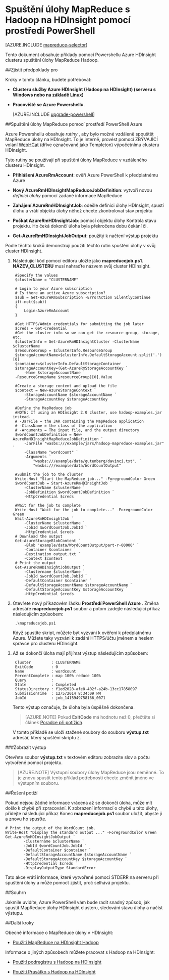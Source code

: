 <properties
   pageTitle="Pomocí Hadoop MapReduce a Powershellu | Microsoft Azure"
   description="Zjistěte, jak vzdáleně pracovat MapReduce úlohy s Hadoop HDInsight pomocí Powershellu."
   services="hdinsight"
   documentationCenter=""
   authors="Blackmist"
   manager="jhubbard"
   editor="cgronlun"
    tags="azure-portal"/>

<tags
   ms.service="hdinsight"
   ms.devlang="na"
   ms.topic="article"
   ms.tgt_pltfrm="na"
   ms.workload="big-data"
   ms.date="08/29/2016"
   ms.author="larryfr"/>

# <a name="run-mapreduce-jobs-with-hadoop-on-hdinsight-using-powershell"></a>Spuštění úlohy MapReduce s Hadoop na HDInsight pomocí prostředí PowerShell

[AZURE.INCLUDE [mapreduce-selector](../../includes/hdinsight-selector-use-mapreduce.md)]

Tento dokument obsahuje příklady pomocí Powershellu Azure HDInsight clusteru spuštění úlohy MapReduce Hadoop.

##<a id="prereq"></a>Zjistit předpoklady pro

Kroky v tomto článku, budete potřebovat:

- **Clusteru služby Azure HDInsight (Hadoop na HDInsight) (serveru s Windows nebo na základě Linux)**

- **Pracoviště se Azure Powershellu**.

    [AZURE.INCLUDE [upgrade-powershell](../../includes/hdinsight-use-latest-powershell.md)]

##<a id="powershell"></a>Spuštění úlohy MapReduce pomocí prostředí PowerShell Azure

Azure Powershellu obsahuje *rutiny* , aby bylo možné vzdáleně spouštět MapReduce úlohy na HDInsight. To je interně, provést pomocí ZBÝVAJÍCÍ volání [WebHCat](https://cwiki.apache.org/confluence/display/Hive/WebHCat) (dříve označované jako Templeton) výpočetnímu clusteru HDInsight.

Tyto rutiny se používají při spuštění úlohy MapReduce v vzdáleného clusteru HDInsight.

* **Přihlášení AzureRmAccount**: ověří Azure PowerShell k předplatnému Azure

* **Nový AzureRmHDInsightMapReduceJobDefinition**: vytvoří novou *definici úlohy* pomocí zadané informace MapReduce

* **Zahájení AzureRmHDInsightJob**: odešle definici úlohy HDInsight, spustí úlohu a vrátí objektu *úlohy* něhož chcete zkontrolovat stav projektu

* **Počkat AzureRmHDInsightJob**: pomocí objektu úlohy Kontrola stavu projektu. Ho čeká dokončí úloha byla překročena dobu čekání či.

* **Get-AzureRmHDInsightJobOutput**: použitý k načtení výstup projektu

Podle těchto kroků demonstrují použití těchto rutin spuštění úlohy v svůj cluster HDInsight.

1. Následující kód pomocí editoru uložte jako **mapreducejob.ps1**. **NÁZEV_CLUSTERU** musí nahraďte názvem svůj cluster HDInsight.

        #Specify the values
        $clusterName = "CLUSTERNAME"
                
        # Login to your Azure subscription
        # Is there an active Azure subscription?
        $sub = Get-AzureRmSubscription -ErrorAction SilentlyContinue
        if(-not($sub))
        {
            Login-AzureRmAccount
        }

        #Get HTTPS/Admin credentials for submitting the job later
        $creds = Get-Credential
        #Get the cluster info so we can get the resource group, storage, etc.
        $clusterInfo = Get-AzureRmHDInsightCluster -ClusterName $clusterName
        $resourceGroup = $clusterInfo.ResourceGroup
        $storageAccountName=$clusterInfo.DefaultStorageAccount.split('.')[0]
        $container=$clusterInfo.DefaultStorageContainer
        $storageAccountKey=(Get-AzureRmStorageAccountKey `
            -Name $storageAccountName `
        -ResourceGroupName $resourceGroup)[0].Value

        #Create a storage content and upload the file
        $context = New-AzureStorageContext `
            -StorageAccountName $storageAccountName `
            -StorageAccountKey $storageAccountKey
            
        #Define the MapReduce job
        #NOTE: If using an HDInsight 2.0 cluster, use hadoop-examples.jar instead.
        # -JarFile = the JAR containing the MapReduce application
        # -ClassName = the class of the application
        # -Arguments = The input file, and the output directory
        $wordCountJobDefinition = New-AzureRmHDInsightMapReduceJobDefinition `
            -JarFile "wasbs:///example/jars/hadoop-mapreduce-examples.jar" `
            -ClassName "wordcount" `
            -Arguments `
                "wasbs:///example/data/gutenberg/davinci.txt", `
                "wasbs:///example/data/WordCountOutput"

        #Submit the job to the cluster
        Write-Host "Start the MapReduce job..." -ForegroundColor Green
        $wordCountJob = Start-AzureRmHDInsightJob `
            -ClusterName $clusterName `
            -JobDefinition $wordCountJobDefinition `
            -HttpCredential $creds

        #Wait for the job to complete
        Write-Host "Wait for the job to complete..." -ForegroundColor Green
        Wait-AzureRmHDInsightJob `
            -ClusterName $clusterName `
            -JobId $wordCountJob.JobId `
            -HttpCredential $creds
        # Download the output
        Get-AzureStorageBlobContent `
            -Blob 'example/data/WordCountOutput/part-r-00000' `
            -Container $container `
            -Destination output.txt `
            -Context $context
        # Print the output
        Get-AzureRmHDInsightJobOutput `
            -Clustername $clusterName `
            -JobId $wordCountJob.JobId `
            -DefaultContainer $container `
            -DefaultStorageAccountName $storageAccountName `
            -DefaultStorageAccountKey $storageAccountKey `
            -HttpCredential $creds
            
2. Otevřete nový příkazovém řádku **Prostředí PowerShell Azure** . Změna adresáře **mapreducejob.ps1** soubor a potom zadejte následující příkaz následujícím způsobem:

        .\mapreducejob.ps1
    
    Když spustíte skript, můžete být vyzváni k ověření k předplatnému Azure. Můžete taky vyzváni k zadání HTTPS/účtu jménem a heslem správce pro clusteru HDInsight.

3. Až se dokončí úloha mají přijímat výstup následujícím způsobem:

        Cluster         : CLUSTERNAME
        ExitCode        : 0
        Name            : wordcount
        PercentComplete : map 100% reduce 100%
        Query           :
        State           : Completed
        StatusDirectory : f1ed2028-afe8-402f-a24b-13cc17858097
        SubmissionTime  : 12/5/2014 8:34:09 PM
        JobId           : job_1415949758166_0071

    Tento výstup označuje, že úloha byla úspěšně dokončena.

    > [AZURE.NOTE] Pokud **ExitCode** má hodnotu než 0, přečtěte si článek [Poradce při potížích](#troubleshooting).

    V tomto příkladě se uloží stažené soubory do souboru **výstup.txt** adresář, který spuštění skriptu z.

###<a name="view-output"></a>Zobrazit výstup

Otevřete soubor **výstup.txt** v textovém editoru zobrazíte slov a počtu vytvořené pomocí projektu.

> [AZURE.NOTE] Výstupní soubory úlohy MapReduce jsou neměnné. To je znovu spustit tento příklad potřebnosti chcete změnit jméno ve výstupním souboru.

##<a id="troubleshooting"></a>Řešení potíží

Pokud nejsou žádné informace vrácena až se dokončí úloha, může mít došlo k chybě při zpracování. K zobrazení informací o chybě u této úlohy, přidejte následující příkaz Konec **mapreducejob.ps1** soubor uložit, abyste ji a znovu ho spusťte.

    # Print the output of the WordCount job.
    Write-Host "Display the standard output ..." -ForegroundColor Green
    Get-AzureRmHDInsightJobOutput `
            -Clustername $clusterName `
            -JobId $wordCountJob.JobId `
            -DefaultContainer $container `
            -DefaultStorageAccountName $storageAccountName `
            -DefaultStorageAccountKey $storageAccountKey `
            -HttpCredential $creds `
            -DisplayOutputType StandardError

Tato akce vrátí informace, které vytvořené pomocí STDERR na serveru při spuštění úlohy a může pomoct zjistit, proč selhává projektu.

##<a id="summary"></a>Souhrn

Jakmile uvidíte, Azure PowerShell vám bude radit snadný způsob, jak spustit MapReduce úlohy HDInsight clusteru, sledování stavu úlohy a načíst výstupu.

##<a id="nextsteps"></a>Další kroky

Obecné informace o MapReduce úlohy v HDInsight:

* [Použití MapReduce na HDInsight Hadoop](hdinsight-use-mapreduce.md)

Informace o jiných způsobech můžete pracovat s Hadoop na HDInsight:

* [Použití podregistru s Hadoop na HDInsight](hdinsight-use-hive.md)

* [Použití Prasátko s Hadoop na HDInsight](hdinsight-use-pig.md)
